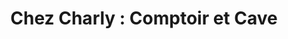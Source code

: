 ---
title: "Chez Charly : Comptoir et Cave"
url: /grand-champ/chez-charly-comptoir-et-cave/
shop: Wein
---